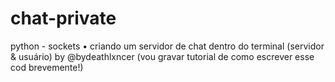 # chat-private
python - sockets • criando um servidor de chat dentro do terminal (servidor &amp; usuário) by @bydeathlxncer (vou gravar tutorial de como escrever esse cod brevemente!)
